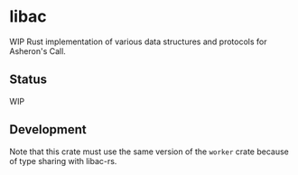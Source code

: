 # libac

WIP Rust implementation of various data structures and protocols for Asheron's Call.

## Status

WIP

## Development

Note that this crate must use the same version of the `worker` crate because of type sharing with libac-rs.
